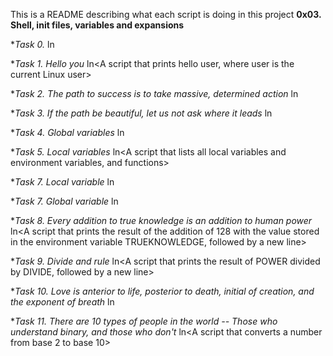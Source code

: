 This is a README describing what each script is doing in this project **0x03. Shell, init files, variables and expansions**

**Task *0. <o>**
ln<A script that creates an alias>

**Task *1. Hello you**
ln<A script that prints hello user, where user is the current Linux user>

**Task *2. The path to success is to take massive, determined action**
ln<A script that add a directory action to the last directory in PATH>

**Task *3. If the path be beautiful, let us not ask where it leads**
ln<A script that counts the number of directories in the PATH>

**Task *4. Global variables**
ln<A script that lists environment variables>

**Task *5. Local variables**
ln<A script that lists all local variables and environment variables, and functions>

**Task *7. Local variable**
ln<A script that creates a new local variable>

**Task *7. Global variable**
ln<A script that creates a new Global variable>

**Task *8. Every addition to true knowledge is an addition to human power**
ln<A script that prints the result of the addition of 128 with the value stored in the environment variable TRUEKNOWLEDGE, followed by a new line>

**Task *9. Divide and rule**
ln<A script that prints the result of POWER divided by DIVIDE, followed by a new line>

**Task *10. Love is anterior to life, posterior to death, initial of creation, and the exponent of breath**
ln<A script that displays the result of BREATH to the power LOVE>

**Task *11. There are 10 types of people in the world -- Those who understand binary, and those who don't**
ln<A script that converts a number from base 2 to base 10>
